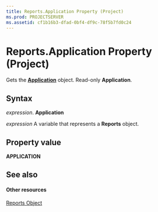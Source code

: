 ```yaml
---
title: Reports.Application Property (Project)
ms.prod: PROJECTSERVER
ms.assetid: cf1b16b3-dfad-0bf4-df9c-78f5b7fd0c24
---
```



# Reports.Application Property (Project)
Gets the  **[Application](application-object-project.md)** object. Read-only **Application**.

## Syntax

 _expression_. **Application**

 _expression_ A variable that represents a **Reports** object.


## Property value

 **APPLICATION**


## See also


#### Other resources


[Reports Object](reports-object-project.md)
